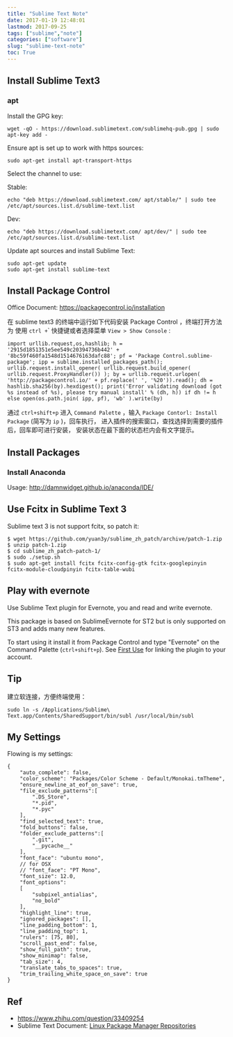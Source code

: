 ```yaml
---
title: "Sublime Text Note"
date: 2017-01-19 12:48:01
lastmod: 2017-09-25
tags: ["sublime","note"]
categories: ["software"]
slug: "sublime-text-note"
toc: True
---
```


Install Sublime Text3
---------------------

### apt

Install the GPG key:

    wget -qO - https://download.sublimetext.com/sublimehq-pub.gpg | sudo apt-key add -

Ensure apt is set up to work with https sources:

    sudo apt-get install apt-transport-https

Select the channel to use:

Stable:

    echo "deb https://download.sublimetext.com/ apt/stable/" | sudo tee /etc/apt/sources.list.d/sublime-text.list

Dev:

    echo "deb https://download.sublimetext.com/ apt/dev/" | sudo tee /etc/apt/sources.list.d/sublime-text.list

Update apt sources and install Sublime Text:

    sudo apt-get update
    sudo apt-get install sublime-text

Install Package Control
-----------------------

Office Document: <https://packagecontrol.io/installation>

在 sublime text3 的终端中运行如下代码安装 Package Control
，终端打开方法为 使用 `ctrl +`\` 快捷键或者选择菜单
`View > Show Console` :

    import urllib.request,os,hashlib; h = '2915d1851351e5ee549c20394736b442' + '8bc59f460fa1548d1514676163dafc88'; pf = 'Package Control.sublime-package'; ipp = sublime.installed_packages_path(); urllib.request.install_opener( urllib.request.build_opener( urllib.request.ProxyHandler()) ); by = urllib.request.urlopen( 'http://packagecontrol.io/' + pf.replace(' ', '%20')).read(); dh = hashlib.sha256(by).hexdigest(); print('Error validating download (got %s instead of %s), please try manual install' % (dh, h)) if dh != h else open(os.path.join( ipp, pf), 'wb' ).write(by)

通过 `ctrl+shift+p` 进入 `Command Palette` ，输入
`Package Contorl: Install Package` (简写为 `ip` )，回车执行，
进入插件的搜索窗口，查找选择到需要的插件后，回车即可进行安装，
安装状态在最下面的状态栏内会有文字提示。

Install Packages
----------------

### Install Anaconda

Usage: <http://damnwidget.github.io/anaconda/IDE/>

Use Fcitx in Sublime Text 3
---------------------------

Sublime text 3 is not support fcitx, so patch it:

    $ wget https://github.com/yuan3y/sublime_zh_patch/archive/patch-1.zip
    $ unzip patch-1.zip
    $ cd sublime_zh_patch-patch-1/
    $ sudo ./setup.sh
    $ sudo apt-get install fcitx fcitx-config-gtk fcitx-googlepinyin fcitx-module-cloudpinyin fcitx-table-wubi

Play with evernote
------------------

Use Sublime Text plugin for Evernote, you and read and write evernote.

This package is based on SublimeEvernote for ST2 but is only supported
on ST3 and adds many new features.

To start using it install it from Package Control and type "Evernote" on
the Command Palette (`ctrl+shift+p`). See [First
Use](https://github.com/bordaigorl/sublime-evernote#first-use) for
linking the plugin to your account.

Tip
---
建立软连接，方便终端使用：

    sudo ln -s /Applications/Sublime\ Text.app/Contents/SharedSupport/bin/subl /usr/local/bin/subl

My Settings
-----------

Flowing is my settings:

    {
        "auto_complete": false,
        "color_scheme": "Packages/Color Scheme - Default/Monokai.tmTheme",
        "ensure_newline_at_eof_on_save": true,
        "file_exclude_patterns":[
            ".DS_Store",
            "*.pid",
            "*.pyc"
        ],
        "find_selected_text": true,
        "fold_buttons": false,
        "folder_exclude_patterns":[
            ".git",
            "__pycache__"
        ],
        "font_face": "ubuntu mono",
        // for OSX
        // "font_face": "PT Mono",
        "font_size": 12.0,
        "font_options":
        [
            "subpixel_antialias",
            "no_bold"
        ],
        "highlight_line": true,
        "ignored_packages": [],
        "line_padding_bottom": 1,
        "line_padding_top": 1,
        "rulers": [75, 80],
        "scroll_past_end": false,
        "show_full_path": true,
        "show_minimap": false,
        "tab_size": 4,
        "translate_tabs_to_spaces": true,
        "trim_trailing_white_space_on_save": true
    }

Ref
---

-   <https://www.zhihu.com/question/33409254>
-   Sublime Text Document: [Linux Package Manager
    Repositories](https://www.sublimetext.com/docs/3/linux_repositories.html)


